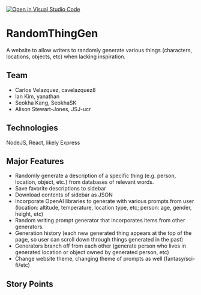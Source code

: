 [![Open in Visual Studio Code](https://classroom.github.com/assets/open-in-vscode-718a45dd9cf7e7f842a935f5ebbe5719a5e09af4491e668f4dbf3b35d5cca122.svg)](https://classroom.github.com/online_ide?assignment_repo_id=11509573&assignment_repo_type=AssignmentRepo)
# RandomThingGen
A website to allow writers to randomly generate various things (characters, locations, objects, etc) when lacking inspiration.

## Team
- Carlos Velazquez, cavelazquez8
- Ian Kim, yanathan
- Seokha Kang, SeokhaSK
- Alison Stewart-Jones, JSJ-ucr

## Technologies
NodeJS, React, likely Express

## Major Features
- Randomly generate a description of a specific thing (e.g. person, location, object, etc.) from databases of relevant words.
- Save favorite descriptions to sidebar
- Download contents of sidebar as JSON
- Incorporate OpenAI libraries to generate with various prompts from user (location: altitude, temperature, location type, etc; person: age, gender, height, etc)
- Random writing prompt generator that incorporates items from other generators.
- Generation history (each new generated thing appears at the top of the page, so user can scroll down through things generated in the past)
- Generators branch off from each other (generate person who lives in generated location or object owned by generated person, etc)
- Change website theme, changing theme of prompts as well (fantasy/sci-fi/etc)

## Story Points
